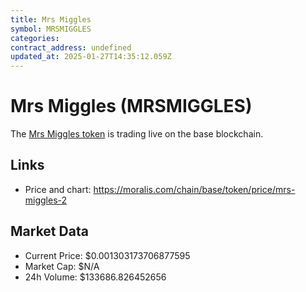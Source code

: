 ```yaml
---
title: Mrs Miggles
symbol: MRSMIGGLES
categories: 
contract_address: undefined
updated_at: 2025-01-27T14:35:12.059Z
---
```


# Mrs Miggles (MRSMIGGLES)
The [Mrs Miggles token](https://moralis.com/chain/base/token/price/mrs-miggles-2) is trading live on the base blockchain.

## Links
- Price and chart: https://moralis.com/chain/base/token/price/mrs-miggles-2

## Market Data
- Current Price: $0.001303173706877595
- Market Cap: $N/A
- 24h Volume: $133686.826452656
